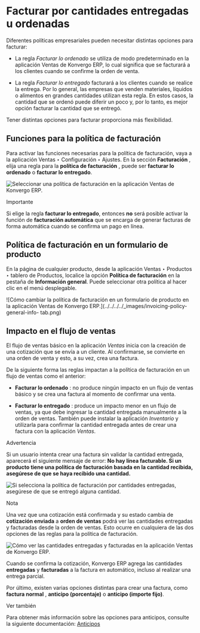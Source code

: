# Facturar por cantidades entregadas u ordenadas

Diferentes políticas empresariales pueden necesitar distintas opciones para
facturar:

  * La regla _Facturar lo ordenado_ se utiliza de modo predeterminado en la aplicación Ventas de Konvergo ERP, lo cual significa que se facturará a los clientes cuando se confirme la orden de venta.

  * La regla _Facturar lo entregado_ facturará a los clientes cuando se realice la entrega. Por lo general, las empresas que venden materiales, líquidos o alimentos en grandes cantidades utilizan esta regla. En estos casos, la cantidad que se ordenó puede diferir un poco y, por lo tanto, es mejor opción facturar la cantidad que se entregó.

Tener distintas opciones para facturar proporciona más flexibilidad.

## Funciones para la política de facturación

Para activar las funciones necesarias para la política de facturación, vaya a
la aplicación Ventas ‣ Configuración ‣ Ajustes. En la sección **Facturación**
, elija una regla para la **política de facturación** , puede ser **facturar
lo ordenado** o **facturar lo entregado**.

![Seleccionar una política de facturación en la aplicación Ventas de
Konvergo ERP.](../../../../_images/invoicing-policy-setting.png) <div class="alert alert-warning">
<p class="alert-title">
Importante</p><p>Si elige la regla <b>facturar lo entregado</b>, entonces <b>no</b> será posible activar la función de <b>facturación automática</b> que se encarga de generar facturas de forma automática cuando se confirma un pago en línea.</p>
</div>

## Política de facturación en un formulario de producto

En la página de cualquier producto, desde la aplicación Ventas ‣ Productos ‣
tablero de Productos, localice la opción **Política de facturación** en la
pestaña de **Información general**. Puede seleccionar otra política al hacer
clic en el menú desplegable.

![Cómo cambiar la política de facturación en un formulario de producto en la
aplicación Ventas de Konvergo ERP.](../../../../_images/invoicing-policy-general-info-
tab.png)

## Impacto en el flujo de ventas

El flujo de ventas básico en la aplicación _Ventas_ inicia con la creación de
una cotización que se envía a un cliente. Al confirmarse, se convierte en una
orden de venta y esto, a su vez, crea una factura.

De la siguiente forma las reglas impactan a la política de facturación en un
flujo de ventas como el anterior:

  * **Facturar lo ordenado** : no produce ningún impacto en un flujo de ventas básico y se crea una factura al momento de confirmar una venta.

  * **Facturar lo entregado** : produce un impacto menor en un flujo de ventas, ya que debe ingresar la cantidad entregada manualmente a la orden de ventas. También puede instalar la aplicación _Inventario_ y utilizarla para confirmar la cantidad entregada antes de crear una factura con la aplicación _Ventas_.

<div class="alert alert-warning">
<p class="alert-title">
Advertencia</p><p>Si un usuario intenta crear una factura sin validar la cantidad entregada, aparecerá el siguiente mensaje de error: <b>No hay línea facturable. Si un producto tiene una política de facturación basada en la cantidad recibida, asegúrese de que se haya recibido una cantidad.</b></p>
<img alt="Si selecciona la política de facturación por cantidades entregadas, asegúrese de que se entregó alguna cantidad." class="align-center" src="../../../../_images/invoicing-policy-error-message.png"/>
</div> <div class="alert alert-primary">
<p class="alert-title">
Nota</p><p>Una vez que una cotización está confirmada y su estado cambia de <b>cotización enviada</b> a <b>orden de ventas</b> podrá ver las cantidades entregadas y facturadas desde la orden de ventas. Esto ocurre en cualquiera de las dos opciones de las reglas para la política de facturación.</p>
<img alt="Cómo ver las cantidades entregadas y facturadas en la aplicación Ventas de Konvergo ERP." class="align-center" src="../../../../_images/invoicing-policy-order-lines.png"/>
<p>Cuando se confirma la cotización, Konvergo ERP agrega las cantidades <b>entregadas</b> y <b>facturadas</b> a la factura en automático, incluso al realizar una entrega parcial.</p>
</div>

Por último, existen varias opciones distintas para crear una factura, como
**factura normal** , **anticipo (porcentaje)** o **anticipo (importe fijo)**.

<div class="alert alert-secondary">
<p class="alert-title">
Ver también</p><p>Para obtener más información sobre las opciones para anticipos, consulte la siguiente documentación: <a href="down_payment">Anticipos</a></p>
</div>

